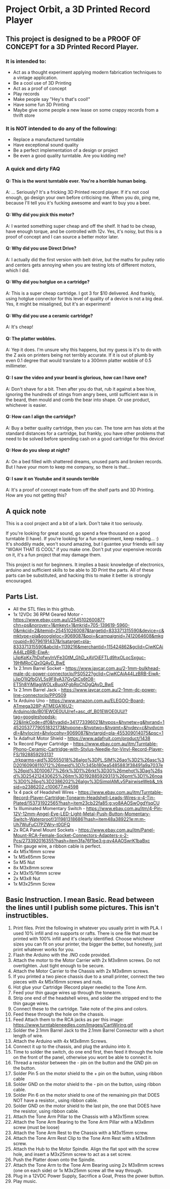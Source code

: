 # Project Orbit, a 3D Printed Record Player

## This project is designed to be a PROOF OF CONCEPT for a 3D Printed Record Player.

### It is intended to:
* Act as a thought experiment applying modern fabrication techniques to a vintage application.
* Be a cool use of 3D Printing
* Act as a proof of concept
* Play records
* Make people say "Hey's that's cool!"
* Have some fun 3D Printing
* Maybe give some people a new lease on some crappy records from a thrift store

### It is NOT intended to do any of the following:
* Replace a manufactured turntable
* Have exceptional sound quality
* Be a perfect implementation of a design or project
* Be even a good quality turntable.  Are you kidding me?

### A quick and dirty FAQ

#### Q: This is the worst turntable ever.  You're a horrible human being.  
A: ... Seriously?   It's a fricking 3D Printed record player.  If it's not cool enough, go design your own before criticising me.  When you do, ping me, because I'll tell you it's fucking awesome and want to buy you a beer.

#### Q: Why did you pick this motor?
A: I wanted something super cheap and off the shelf.  It had to be cheap, have enough torque, and be controlled with 12v.   Yes, it's noisy, but this is a proof of concept and I can source a better motor later.

#### Q: Why did you use Direct Drive?
A: I actually did the first version with belt drive, but the maths for pulley ratio and centers gets annoying when you are testing lots of different motors, which I did.

#### Q: Why did you hotglue on a cartridge?
A: This is a super cheap cartridge.  I got 3 for $10 delivered.  And frankly, using hotglue connector for this level of quality of a device is not a big deal.  Yes, it might be misaligned, but it's an experiment!  

#### Q: Why did you use a ceramic cartridge?
A: It's cheap!

#### Q: The platter wobbles.  
A: Yep it does.  I'm unsure why this happens, but my guess is it's to do with the Z axis on printers being not terribly accurate.  If it is out of plumb by even 0.1 degree that would translate to a 300mm platter wobble of 0.5 millimeter. 

#### Q: I saw the video and your beard is glorious, how can I have one?
A: Don't shave for a bit.  Then after you do that, rub it against a bee hive, ignoring the hundreds of stings from angry bees, until sufficient wax is in the beard, then mould and comb the bear into shape.  Or use product, whichever is easier.

#### Q: How can I align the cartridge?
A: Buy a better quality cartridge, then you can.  The tone arm has slots at the standard distances for a cartridge, but frankly, you have other problems that need to be solved before spending cash on a good cartridge for this device!

#### Q: How do you sleep at night?
A: On a bed filled with shattered dreams, unused parts and broken records.  But I have your mom to keep me company, so there is that...

#### Q: I saw it on Youtube and it sounds terrible 
A: It's a proof of concept made from off the shelf parts and 3D Printing.  How are you not getting this?  

## A quick note

This is a cool project and a bit of a lark.  Don't take it too seriously.

If you're looking for great sound, go spend a few thousand on a good turntable (I have).  If you're looking for a fun experiment, keep reading... :)  It's shoddily made, won't sound amazing, but I guantee your friends will say "WOAH THAT IS COOL" if you make one.  Don't put your expensive records on it, it's a fun project that may damage them.  

This project is not for beginners.  It implies a basic knowledge of electronics, arduino and sufficient skills to be able to 3D Print the parts.  All of these parts can be substituted, and hacking this to make it better is strongly encouraged.

## Parts List.

* All the STL files in this github.
* 1x 12VDc 36 RPM Geared Motor - https://www.ebay.com.au/i/254510260087?chn=ps&norover=1&mkevt=1&mkrid=705-139619-5960-0&mkcid=2&itemid=254510260087&targetid=833371315590&device=c&mktype=pla&googleloc=9069087&poi=&campaignid=7412064608&mkgroupid=80796191437&rlsatarget=pla-833371315590&abcId=1139216&merchantid=115424862&gclid=CjwKCAiA44LzBRB-EiwA-jJipKpKx7hDqfwylnVFe3GtM_GhD_xAVOjEFTLd9hxOLocSxguc-19HMRoCQx0QAvD_BwE
* 1x 2.1mm Barrel Socket - https://www.jaycar.com.au/2-1mm-bulkhead-male-dc-power-connector/p/PS0522?gclid=CjwKCAiA44LzBRB-EiwA-jJipO1IQfbGVL5s9F8vA37GyQtCs6tO8-ET5h8YiMIagjWOLxBuqXFgbRoChDgQAvD_BwE
* 1x 2.1mm Barrel Jack - https://www.jaycar.com.au/2-1mm-dc-power-line-connector/p/PP0509
* 1x Arduino Uno - https://www.amazon.com.au/ELEGOO-Board-ATmega328P-ATMEGA16U2-Arduino/dp/B01EWOE0UU/ref=asc_df_B01EWOE0UU/?tag=googleshopdsk-22&linkCode=df0&hvadid=341773396021&hvpos=&hvnetw=g&hvrand=14520537779051832173&hvpone=&hvptwo=&hvqmt=&hvdev=c&hvdvcmdl=&hvlocint=&hvlocphy=9069087&hvtargid=pla-455309014075&psc=1
* 1x Adafruit Motor Shield - https://www.adafruit.com/product/1438
* 1x Record Player Cartridge - https://www.ebay.com.au/itm/Turntable-Phono-Ceramic-Cartridge-with-Stylus-Needle-for-Vinyl-Record-Player-FS/192885929313?_trkparms=aid%3D555018%26algo%3DPL.SIM%26ao%3D2%26asc%3D20160908110712%26meid%3D7c345b180ea5485883f38491a9a7037e%26pid%3D100677%26rk%3D1%26rkt%3D30%26mehot%3Dag%26sd%3D254212430625%26itm%3D192885929313%26pmt%3D1%26noa%3D0%26pg%3D2386202%26algv%3DSimplAMLv5PairwiseWeb&_trksid=p2386202.c100677.m4598
* 1x 4 pack of Headshell Wires - https://www.ebay.com.au/itm/Turntable-Record-Player-Cartridge-Tonearm-Headshell-Leads-Wires-x-4-Tin-Plated/153731922565?hash=item23cb22fa85:g:vo8AAOSwOgdYsqCU
* 1x Illuminated Momentary Switch - https://www.ebay.com.au/itm/4-Pin-12V-12mm-Angel-Eye-LED-Light-Metal-Push-Button-Momentary-Switch-Waterproof/311981318686?hash=item48a389221e:m:m-Uh7WuFuCI7PZWry-t0GFQ
* 2x RCA Panel Mount Sockets - https://www.ebay.com.au/itm/Panel-Mount-RCA-Female-Socket-Connectors-Adapters-x-2-Pcs/273392016355?hash=item3fa76f1be3:g:qv4AAOSwrK1baBxc
* Thin gauge wire, a ribbon cable is perfect.
* 4x M5x16mm screw
* 1x M5x65mm Screw
* 5x M5 Nut
* 8x M3x8mm screw
* 2x M3x15/16mm screw
* 2x M3x8 Nut
* 1x M3x25mm Screw

## Basic Instruction.  I mean Basic.  Read between the lines until I publish some pictures.  This isn't instructibles.

1.  Print files.    Print the following in whatever you usually print in with PLA.  I used 10% infill and no supports or rafts.  There is one file that must be printed with 100% infill and it's clearly identified.   Choose whichever sizes you can fit on your printer, the bigger the better, but honestly, just print whatever works for you.
2.  Flash the Arduino with the .INO code provided.
3.  Attach the motor to the Motor Carrier with 2x M3x8mm screws.  Do not overtighten.  Just tight enough to be secure.
4.  Attach the Motor Carrier to the Chassis with 2x M3x8mm screws.  
5.  If you printed a two piece chassis due to a small printer, connect the two pieces with 4x M5x16mm screws and nuts.
6.  Hot glue your Cartridge (Record player needle) to the Tone Arm.
7.  Feed your thin gauge wires up through the tonearm.  
8.  Strip one end of the headshell wires, and solder the stripped end to the thin gauge wires.
9.  Connect these to the cartridge.  Take note of the pins and colors.
10.  Feed these through the hole on the chassis.
11.  Feed Attach them to the RCA jacks as per this image: https://www.turntableneedles.com/Images/CartWiring.gif
12.  Solder the 2.1mm Barrel Jack to the 2.1mm Barrel Connector with a short length of wire.
13.  Attach the Arduino with 4x M3x8mm Screws.
14.  Connect it up to the chassis, and plug the arduino into it.
15.  Time to solder the switch, do one end first, then feed it through the hole on the front of the panel, otherwise you wont be able to connect it.
16.  Thread a resistor between the - pin on the button and the GND pin on the button.
17.  Solder Pin 5 on the motor shield to the + pin on the button, using ribbon cable
18.  Solder GND on the motor shield to the - pin on the button, using ribbon cable.  
19.  Solder Pin 6 on the motor shield to one of the remaining pin that DOES NOT have a resistor., using ribbon cable.
20.  Solder GND on the motor shield to the last pin, the one that DOES have the resistor, using ribbon cable.
21.  Attach the Tone Arm Pillar to the Chassis with a M3x15mm screw.
22.  Attach the Tone Arm Bearing to the Tone Arm Pillar with a M3x8mm screw (must be loose)
23.  Attach the Tone Arm Rest to the Chassis with a M3x15mm screw.
24.  Attach the Tone Arm Rest Clip to the Tone Arm Rest with a M3x8mm screw.
25.  Attach the Hub to the Motor Spindle.  Align the flat spot with the screw hole, and insert a M3x25mm screw to act as a set screw.
26.  Push the Platter down onto the Spindle.
27.  Attach the Tone Arm to the Tone Arm Bearing using 2x M3x8mm screws (one on each side) or 1x M3x25mm screw all the way through.
28.  Plug in a 12VDC Power Supply, Sacrifice a Goat, Press the power button.
29.  Play music.
